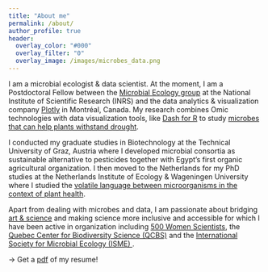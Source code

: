 ```yaml
---
title: "About me"
permalink: /about/
author_profile: true
header:
  overlay_color: "#000"
  overlay_filter: "0"
  overlay_image: /images/microbes_data.png
---
```


<p>I am a microbial ecologist & data scientist.
  At the moment, I am a Postdoctoral Fellow between the <a href ="https://www.microbialecology.ca/">Microbial Ecology group</a> at the National Institute of Scientific Research (INRS)
  and the data analytics & visualization company <a href="https://plotly.com/">Plotly</a> in Montréal, Canada.
  My research combines Omic technologies with data visualization tools,
  like <a href="https://medium.com/plotly/announcing-dash-for-r-82dce99bae13">Dash for R</a> to
  study <a href="https://theconversation.com/microbial-aromas-might-save-crops-from-drought-103960">microbes that
    can help plants withstand drought</a>.</p>

<p>I conducted my graduate studies in Biotechnology at the Technical University of Graz, Austria where I developed
   microbial consortia as sustainable alternative to pesticides together with
   Egypt’s first organic agricultural organization. I then moved to the Netherlands for my PhD studies at the Netherlands
   Institute of Ecology & Wageningen University where I studied the
   <a href="https://www.sciencedaily.com/releases/2017/04/170413190718.htm">volatile language between
   microorganisms in the context of plant health</a>. </p>

<p>Apart from dealing with microbes and data, I am passionate about bridging <a href="https://www.sciartmagazine.com/the-art-of-microbial-communication.html">art & science</a> and making science more
  inclusive and accessible for which I have been active in organization including
  <a href="https://500womenscientists.org/">500 Women Scientists</a>, the <a href="https://qcbs.ca/">Quebec Center for
    Biodiversity Science (QCBS)</a> and the <a href="https://www.isme-microbes.org/">International Society for Microbial Ecology (ISME)
    </a>.</p>

<p>→ Get a <a href="https://github.com/ruthlys/Resume/raw/master/Resume.pdf">pdf</a> of my resume!</p>
